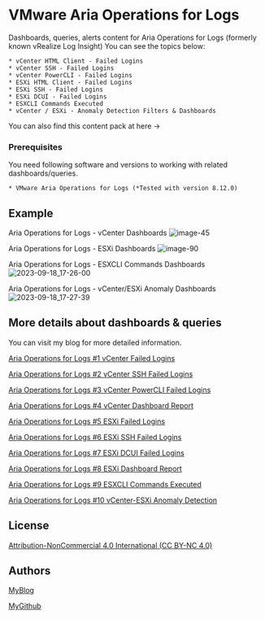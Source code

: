 # VMware Aria Operations for Logs
Dashboards, queries, alerts content for Aria Operations for Logs (formerly known vRealize Log Insight)
You can see the topics below:

```
* vCenter HTML Client - Failed Logins
* vCenter SSH - Failed Logins
* vCenter PowerCLI - Failed Logins
* ESXi HTML Client - Failed Logins
* ESXi SSH - Failed Logins
* ESXi DCUI - Failed Logins
* ESXCLI Commands Executed
* vCenter / ESXi - Anomaly Detection Filters & Dashboards
```
You can also find this content pack at here -> 



### Prerequisites

You need following software and versions to working with related dashboards/queries.

```
* VMware Aria Operations for Logs (*Tested with version 8.12.0)
```
## Example

Aria Operations for Logs - vCenter Dashboards
![image-45](https://github.com/vmbro/Aria-Operations-for-Logs/assets/6716206/280b5d2c-6a6e-48c4-b2d0-adb328fcd35e)

Aria Operations for Logs - ESXi Dashboards
![image-90](https://github.com/vmbro/Aria-Operations-for-Logs/assets/6716206/8cc539a0-25f0-4c63-96f4-8e04af5da826)

Aria Operations for Logs - ESXCLI Commands Dashboards
![2023-09-18_17-26-00](https://github.com/vmbro/Aria-Operations-for-Logs/assets/6716206/9cc54ed5-14c7-4f74-b05e-86cfed481705)

Aria Operations for Logs - vCenter/ESXi Anomaly Dashboards
![2023-09-18_17-27-39](https://github.com/vmbro/Aria-Operations-for-Logs/assets/6716206/9d4174a1-1acc-44fa-80c3-4bf3ecee0542)


## More details about dashboards & queries

You can visit my blog for more detailed information.

[Aria Operations for Logs #1 vCenter Failed Logins](https://vmbro.com/aria-operations-for-logs-1-vcenter-html-failed-login/)

[Aria Operations for Logs #2 vCenter SSH Failed Logins](https://vmbro.com/aria-operations-for-logs-2-vcenter-ssh-failed-logins/)

[Aria Operations for Logs #3 vCenter PowerCLI Failed Logins](https://vmbro.com/aria-operations-for-logs-3-vcenter-powercli-failed-logins/)

[Aria Operations for Logs #4 vCenter Dashboard Report](https://vmbro.com/aria-operations-for-logs-4-vcenter-dashboard-report/)

[Aria Operations for Logs #5 ESXi Failed Logins](https://vmbro.com/aria-operations-for-logs-5-esxi-failed-logins/)

[Aria Operations for Logs #6 ESXi SSH Failed Logins](https://vmbro.com/aria-operations-for-logs-6-esxi-ssh-failed-logins/)

[Aria Operations for Logs #7 ESXi DCUI Failed Logins](https://vmbro.com/aria-operations-for-logs-7-esxi-dcui-failed-logins/)

[Aria Operations for Logs #8 ESXi Dashboard Report](https://vmbro.com/aria-operations-for-logs-8-esxi-dashboard-report/)

[Aria Operations for Logs #9 ESXCLI Commands Executed](https://vmbro.com/aria-operations-for-logs-9-esxcli-commands-executed/)

[Aria Operations for Logs #10 vCenter-ESXi Anomaly Detection](https://vmbro.com/aria-operations-for-logs-10-vcenter-esxi-anomaly-detection/)


## License

[Attribution-NonCommercial 4.0 International (CC BY-NC 4.0)](https://creativecommons.org/licenses/by-nc/4.0/)

## Authors


[MyBlog](https://vmbro.com/)

[MyGithub](https://github.com/vmbro)
